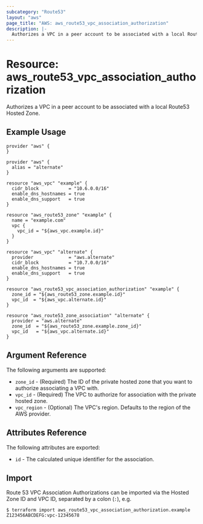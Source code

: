 ```yaml
---
subcategory: "Route53"
layout: "aws"
page_title: "AWS: aws_route53_vpc_association_authorization"
description: |-
  Authorizes a VPC in a peer account to be associated with a local Route53 Hosted Zone
---
```


# Resource: aws_route53_vpc_association_authorization

Authorizes a VPC in a peer account to be associated with a local Route53 Hosted Zone.

## Example Usage

```hcl
provider "aws" {
}

provider "aws" {
  alias = "alternate"
}

resource "aws_vpc" "example" {
  cidr_block           = "10.6.0.0/16"
  enable_dns_hostnames = true
  enable_dns_support   = true
}

resource "aws_route53_zone" "example" {
  name = "example.com"
  vpc {
    vpc_id = "${aws_vpc.example.id}"
  }
}

resource "aws_vpc" "alternate" {
  provider             = "aws.alternate"
  cidr_block           = "10.7.0.0/16"
  enable_dns_hostnames = true
  enable_dns_support   = true
}

resource "aws_route53_vpc_association_authorization" "example" {
  zone_id = "${aws_route53_zone.example.id}"
  vpc_id  = "${aws_vpc.alternate.id}"
}

resource "aws_route53_zone_association" "alternate" {
  provider = "aws.alternate"
  zone_id  = "${aws_route53_zone.example.zone_id}"
  vpc_id   = "${aws_vpc.alternate.id}"
}
```

## Argument Reference

The following arguments are supported:

* `zone_id` - (Required) The ID of the private hosted zone that you want to authorize associating a VPC with.
* `vpc_id` - (Required) The VPC to authorize for association with the private hosted zone.
* `vpc_region` - (Optional) The VPC's region. Defaults to the region of the AWS provider.

## Attributes Reference

The following attributes are exported:

* `id` - The calculated unique identifier for the association.

## Import

Route 53 VPC Association Authorizations can be imported via the Hosted Zone ID and VPC ID, separated by a colon (`:`), e.g.

```
$ terraform import aws_route53_vpc_association_authorization.example Z123456ABCDEFG:vpc-12345678
```
